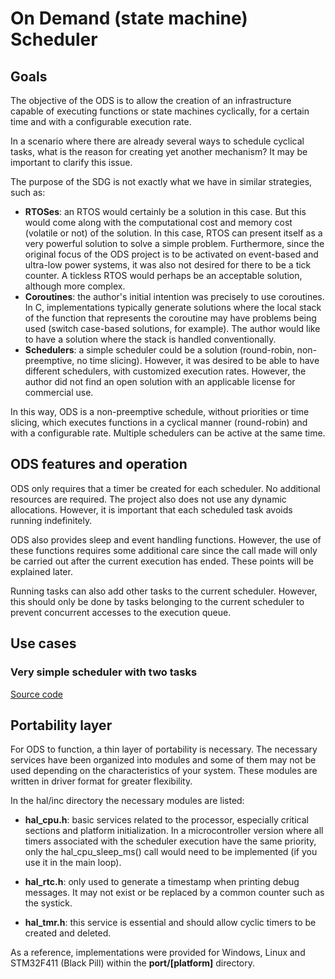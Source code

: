 # On Demand (state machine) Scheduler

## Goals

The objective of the ODS is to allow the creation of an infrastructure capable of executing functions or state machines cyclically, for a certain time and with a configurable execution rate.

In a scenario where there are already several ways to schedule cyclical tasks, what is the reason for creating yet another mechanism? It may be important to clarify this issue.

The purpose of the SDG is not exactly what we have in similar strategies, such as:

* **RTOSes**: an RTOS would certainly be a solution in this case. But this would come along with the computational cost and memory cost (volatile or not) of the solution. In this case, RTOS can present itself as a very powerful solution to solve a simple problem. Furthermore, since the original focus of the ODS project is to be activated on event-based and ultra-low power systems, it was also not desired for there to be a tick counter. A tickless RTOS would perhaps be an acceptable solution, although more complex.
* **Coroutines**: the author's initial intention was precisely to use coroutines. In C, implementations typically generate solutions where the local stack of the function that represents the coroutine may have problems being used (switch case-based solutions, for example). The author would like to have a solution where the stack is handled conventionally.
* **Schedulers**: a simple scheduler could be a solution (round-robin, non-preemptive, no time slicing). However, it was desired to be able to have different schedulers, with customized execution rates. However, the author did not find an open solution with an applicable license for commercial use.

In this way, ODS is a non-preemptive schedule, without priorities or time slicing, which executes functions in a cyclical manner (round-robin) and with a configurable rate. Multiple schedulers can be active at the same time.

## ODS features and operation

ODS only requires that a timer be created for each scheduler. No additional resources are required. The project also does not use any dynamic allocations. However, it is important that each scheduled task avoids running indefinitely.

ODS also provides sleep and event handling functions. However, the use of these functions requires some additional care since the call made will only be carried out after the current execution has ended. These points will be explained later.

Running tasks can also add other tasks to the current scheduler. However, this should only be done by tasks belonging to the current scheduler  to prevent concurrent accesses to the execution queue.

## Use cases

### Very simple scheduler with two tasks

[Source code](
https://github.com/marcelobarrosufu/ods/blob/main/tests/main.c)



## Portability layer

For ODS to function, a thin layer of portability is necessary. The necessary services have been organized into modules and some of them may not be used depending on the characteristics of your system. These modules are written in driver format for greater flexibility.

In the hal/inc directory the necessary modules are listed:

* **hal_cpu.h**: basic services related to the processor, especially critical sections and platform initialization. In a microcontroller version where all timers associated with the scheduler execution have the same priority, only the hal_cpu_sleep_ms() call would need to be implemented (if you use it in the main loop).

* **hal_rtc.h**: only used to generate a timestamp when printing debug messages. It may not exist or be replaced by a common counter such as the systick.

* **hal_tmr.h**: this service is essential and should allow cyclic timers to be created and deleted.

As a reference, implementations were provided for Windows, Linux and STM32F411 (Black Pill) within the **port/[platform]** directory.






